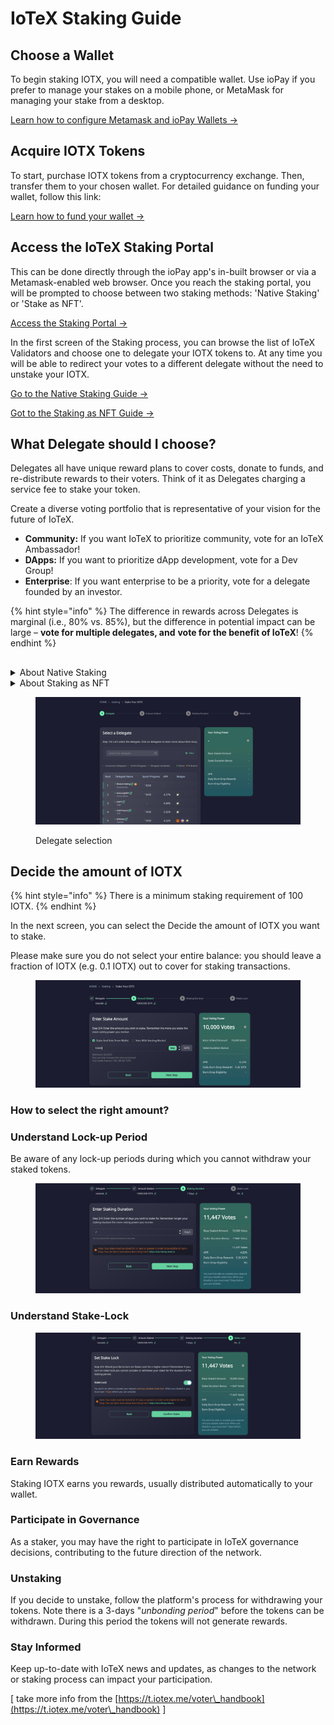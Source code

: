# IoTeX Staking Guide

## **Choose a Wallet**

To begin staking IOTX, you will need a compatible wallet. Use ioPay if you prefer to manage your stakes on a mobile phone, or MetaMask for managing your stake from a desktop.

[Learn how to configure Metamask and ioPay Wallets ->](../../metamask/)

## **Acquire IOTX Tokens**

To start, purchase IOTX tokens from a cryptocurrency exchange. Then, transfer them to your chosen wallet. For detailed guidance on funding your wallet, follow this link:

[Learn how to fund your wallet ->](../../metamask/iotx-faucets/)

## **Access the IoTeX Staking Portal**

This can be done directly through the ioPay app's in-built browser or via a Metamask-enabled web browser. Once you reach the staking portal, you will be prompted to choose between two staking methods: 'Native Staking' or 'Stake as NFT'.

[Access the Staking Portal ->](https://stake.iotex.io/stake)

In the first screen of the Staking process, you can browse the list of IoTeX Validators and choose one to delegate your IOTX tokens to. At any time you will be able to redirect your votes to a different delegate without the need to unstake your IOTX.

[Go to the Native Staking Guide ->](../../../../backlog/iotex-staking/iotex-staking-guide/native-staking.md)

[Got to the Staking as NFT Guide ->](staking-as-nft.md)

## What Delegate should I choose?

Delegates all have unique reward plans to cover costs, donate to funds, and re-distribute rewards to their voters. Think of it as Delegates charging a service fee to stake your token.&#x20;

Create a diverse voting portfolio that is representative of your vision for the future of IoTeX.&#x20;

* **Community:** If you want IoTeX to prioritize community, vote for an IoTeX Ambassador!&#x20;
* **DApps:** If you want to prioritize dApp development, vote for a Dev Group!
* **Enterprise**: If you want enterprise to be a priority, vote for a delegate founded by an investor.

{% hint style="info" %}
The difference in rewards across Delegates is marginal (i.e., 80% vs. 85%), but the difference in potential impact can be large – **vote for multiple delegates, and** **vote for the benefit of IoTeX**!
{% endhint %}

##

<details>

<summary>About Native Staking</summary>

.

</details>

<details>

<summary>About Staking as NFT</summary>

Staking as NFT introduces Non-Fungible Tokens (NFTs) to represent your staking deposits. In this mechanism, when you stake your tokens, you receive an NFT that signifies ownership and details of the staked amount and lock options.

#### Why Choose Staking as NFT?

Staking as NFT enables participation in Liquid Staking or other DeFi applications and unlocks the potential to earn additional passive income. Furthermore, you have the option to liquidate your stake in an [NFT marketplace](https://nft.mimo.exchange/) if you prefer not to wait for the lock period to conclude.

Opt for this option when your staking deposit aligns with one of the fixed amounts of 10k, 100k, or 1M IOTX, and you are willing to lock your deposit for at least 91 days.

</details>

<figure><img src="../../../../.gitbook/assets/image (140).png" alt=""><figcaption><p>Delegate selection</p></figcaption></figure>

##

## **Decide the amount of IOTX**

{% hint style="info" %}
There is a minimum staking requirement of 100 IOTX.
{% endhint %}

In the next screen, you can select the Decide the amount of IOTX you want to stake.&#x20;

&#x20;Please make sure you do not select your entire balance: you should leave a fraction of IOTX (e.g. 0.1 IOTX) out to cover for staking transactions.

<figure><img src="../../../../.gitbook/assets/image (141).png" alt=""><figcaption></figcaption></figure>

### How to select the right amount?

### **Understand Lock-up Period**

Be aware of any lock-up periods during which you cannot withdraw your staked tokens.

<figure><img src="../../../../.gitbook/assets/image (143).png" alt=""><figcaption></figcaption></figure>

### **Understand Stake-Lock**

<figure><img src="../../../../.gitbook/assets/image (142).png" alt=""><figcaption></figcaption></figure>

### **Earn Rewards**

Staking IOTX earns you rewards, usually distributed automatically to your wallet.

### **Participate in Governance**

As a staker, you may have the right to participate in IoTeX governance decisions, contributing to the future direction of the network.

### **Unstaking**

If you decide to unstake, follow the platform's process for withdrawing your tokens. Note there is a 3-days "_unbonding period_" before the tokens can be withdrawn. During this period the tokens will not generate rewards.

### **Stay Informed**

Keep up-to-date with IoTeX news and updates, as changes to the network or staking process can impact your participation.

\[ take more info from the [https://t.iotex.me/voter\_handbook](https://t.iotex.me/voter\_handbook) ]
